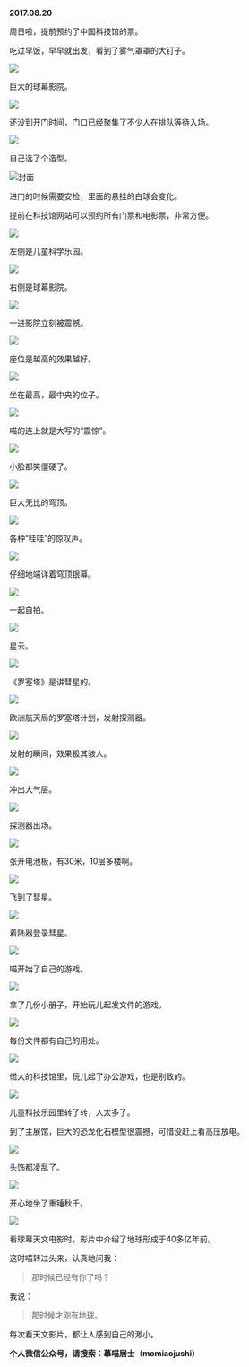 
          
**2017.08.20**

周日啦，提前预约了中国科技馆的票。

吃过早饭，早早就出发，看到了雾气罩罩的大钉子。

![](http://wx3.sinaimg.cn/large/627d9660ly1fiq9vnoiykj20yg0mzwh7.jpg)


巨大的球幕影院。


![](http://wx3.sinaimg.cn/large/627d9660ly1fiq9vt05z5j20yg0mzdje.jpg)


还没到开门时间，门口已经聚集了不少人在排队等待入场。


![](http://wx3.sinaimg.cn/large/627d9660ly1fiq9vmsacgj20yg0mztca.jpg)


自己选了个造型。


![](http://wx3.sinaimg.cn/large/627d9660ly1fiq9vtrmnpj20yg0mz0vu.jpg)封面


进门的时候需要安检，里面的悬挂的白球会变化。

提前在科技馆网站可以预约所有门票和电影票，非常方便。


![](http://wx3.sinaimg.cn/large/627d9660ly1fiq9vozuv4j20yg0mzjuq.jpg)


左侧是儿童科学乐园。


![](http://wx3.sinaimg.cn/large/627d9660ly1fiq9vu108ej20yg0mzq6m.jpg)


右侧是球幕影院。


![](http://wx3.sinaimg.cn/large/627d9660ly1fiq9vr0xeqj20yg0mz42e.jpg)


一进影院立刻被震撼。


![](http://wx3.sinaimg.cn/large/627d9660ly1fiq9vtknhej20yg0mzwgb.jpg)


座位是越高的效果越好。


![](http://wx3.sinaimg.cn/large/627d9660ly1fiq9vskxdhj20yg0mz41z.jpg)


坐在最高，最中央的位子。


![](http://wx3.sinaimg.cn/large/627d9660ly1fiq9vstbixj20yg0mz75o.jpg)


喵的连上就是大写的“震惊”。


![](http://wx3.sinaimg.cn/large/627d9660ly1fiq9vpdafdj20yg0mzq66.jpg)


小脸都笑僵硬了。


![](http://wx3.sinaimg.cn/large/627d9660ly1fiq9voqf5sj20yg0mzaci.jpg)


巨大无比的穹顶。


![](http://wx3.sinaimg.cn/large/627d9660ly1fiq9vq2amkj20yg0mzaap.jpg)


各种“哇哇”的惊叹声。


![](http://wx3.sinaimg.cn/large/627d9660ly1fiq9vluvrij20yg0mz411.jpg)


仔细地端详着穹顶银幕。


![](http://wx3.sinaimg.cn/large/627d9660ly1fiq9vqu8ylj20yg0mzad5.jpg)


一起自拍。


![](http://wx3.sinaimg.cn/large/627d9660ly1fiq9vs47bdj20yg0mzadu.jpg)


星云。


![](http://wx3.sinaimg.cn/large/627d9660ly1fiq9vnwmgrj20yg0mz3z2.jpg)


《罗塞塔》是讲彗星的。


![](http://wx3.sinaimg.cn/large/627d9660ly1fiq9vm7cvdj20yg0mz3z8.jpg)


欧洲航天局的罗塞塔计划，发射探测器。


![](http://wx3.sinaimg.cn/large/627d9660ly1fiq9vrfkarj20yg0mzacf.jpg)


发射的瞬间，效果极其骇人。


![](http://wx3.sinaimg.cn/large/627d9660ly1fiq9vlhfwzj20yg0mzwg8.jpg)


冲出大气层。


![](http://wx3.sinaimg.cn/large/627d9660ly1fiq9vte5nwj20yg0mzn08.jpg)


探测器出场。


![](http://wx3.sinaimg.cn/large/627d9660ly1fiq9vrwax1j20yg0mz0u6.jpg)


张开电池板，有30米，10层多楼啊。


![](http://wx3.sinaimg.cn/large/627d9660ly1fiq9vqmk7wj20yg0mz0u1.jpg)


飞到了彗星。


![](http://wx3.sinaimg.cn/large/627d9660ly1fiq9vpjxtlj20yg0mz3yu.jpg)


着陆器登录彗星。


![](http://wx3.sinaimg.cn/large/627d9660ly1fiq9vp6qfzj20yg0mzgpg.jpg)


喵开始了自己的游戏。


![](http://wx3.sinaimg.cn/large/627d9660ly1fiq9vqg30ej20yg0mzdiw.jpg)


拿了几份小册子，开始玩儿起发文件的游戏。


![](http://wx3.sinaimg.cn/large/627d9660ly1fiq9vqa8nwj20yg0mzjvx.jpg)


每份文件都有自己的用处。


![](http://wx3.sinaimg.cn/large/627d9660ly1fiq9vn3mrej20yg0mzq63.jpg)


偌大的科技馆里，玩儿起了办公游戏，也是别致的。


![](http://wx3.sinaimg.cn/large/627d9660ly1fiq9vr7cxfj20yg0mzn06.jpg)


儿童科技乐园里转了转，人太多了。

到了主展馆，巨大的恐龙化石模型很震撼，可惜没赶上看高压放电。


![](http://wx3.sinaimg.cn/large/627d9660ly1fiq9vsatzoj20yg0mz781.jpg)


头饰都凌乱了。


![](http://wx3.sinaimg.cn/large/627d9660ly1fiq9vpqohfj20yg0mzmyw.jpg)


开心地坐了重锤秋千。


![](http://wx3.sinaimg.cn/large/627d9660ly1fiq9vt6vv3j20yg0mzjvz.jpg)


看球幕天文电影时，影片中介绍了地球形成于40多亿年前。

这时喵转过头来，认真地问我：
>那时候已经有你了吗？



我说：
>那时候才刚有地球。



每次看天文影片，都让人感到自己的渺小。


**个人微信公众号，请搜索：摹喵居士（momiaojushi）**

        